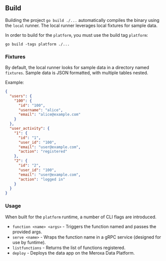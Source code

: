 ## Build

Building the project `go build ./...` automatically compiles the binary using the `local` runner. The local runner
leverages local fixtures for sample data.

In order to build for the `platform`, you must use the build tag `platform`:
```shell
go build -tags platform ./...
```

### Fixtures

By default, the local runner looks for sample data in a directory named `fixtures`. Sample data is JSON formatted, with
multiple tables nested.

Example:
```json
{
  "users": {
    "100": {
      "id": "100",
      "username": "alice",
      "email": "alice@example.com"
    }
  },
  "user_activity": {
    "1": {
      "id": "1",
      "user_id": "100",
      "email": "user@example.com",
      "action": "registered"
    },
    "2": {
      "id": "2",
      "user_id": "100",
      "email": "user@example.com",
      "action": "logged in"
    }
  }
}
```

### Usage

When built for the `platform` runtime, a number of CLI flags are introduced.

* `function <name> <args>` - Triggers the function named and passes the provided args.
* `serve <name>` - Wraps the function name in a gRPC service (designed for use by funtime).
* `listfunctions` - Returns the list of functions registered.
* `deploy` - Deploys the data app on the Meroxa Data Platform.
